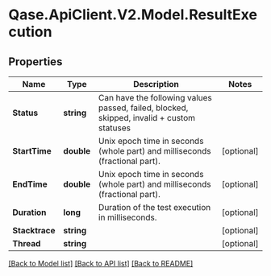 # Qase.ApiClient.V2.Model.ResultExecution

## Properties

Name | Type | Description | Notes
------------ | ------------- | ------------- | -------------
**Status** | **string** | Can have the following values passed, failed, blocked, skipped, invalid + custom statuses | 
**StartTime** | **double** | Unix epoch time in seconds (whole part) and milliseconds (fractional part). | [optional] 
**EndTime** | **double** | Unix epoch time in seconds (whole part) and milliseconds (fractional part). | [optional] 
**Duration** | **long** | Duration of the test execution in milliseconds. | [optional] 
**Stacktrace** | **string** |  | [optional] 
**Thread** | **string** |  | [optional] 

[[Back to Model list]](../../README.md#documentation-for-models) [[Back to API list]](../../README.md#documentation-for-api-endpoints) [[Back to README]](../../README.md)

